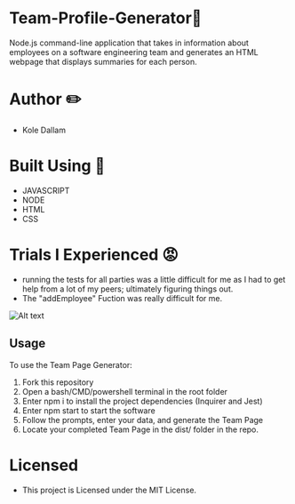 # Team-Profile-Generator📜
Node.js command-line application that takes in information about employees on a software engineering team and generates an HTML webpage that displays summaries for each person.

# Author ✏️
- Kole Dallam

# Built Using 🚧
- JAVASCRIPT
- NODE
- HTML
- CSS

# Trials I Experienced 😡
- running the tests for all parties was a little difficult for me as I had to get help from a lot of my peers; ultimately figuring things out.
- The "addEmployee" Fuction was really difficult for me.

![Alt text](https://i.imgur.com/drBPCsc.png)

## Usage 
To use the Team Page Generator:

1. Fork this repository
2. Open a bash/CMD/powershell terminal in the root folder
3. Enter npm i to install the project dependencies (Inquirer and Jest)
4. Enter npm start to start the software
5. Follow the prompts, enter your data, and generate the Team Page
6. Locate your completed Team Page in the dist/ folder in the repo.


# Licensed
- This project is Licensed under the MIT License.
